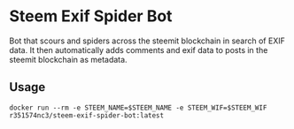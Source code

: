 # Steem Exif Spider Bot

Bot that scours and spiders across the steemit blockchain in search of EXIF data. It then automatically adds comments and exif data to posts in the steemit blockchain as metadata.

## Usage

```
docker run --rm -e STEEM_NAME=$STEEM_NAME -e STEEM_WIF=$STEEM_WIF r351574nc3/steem-exif-spider-bot:latest
```